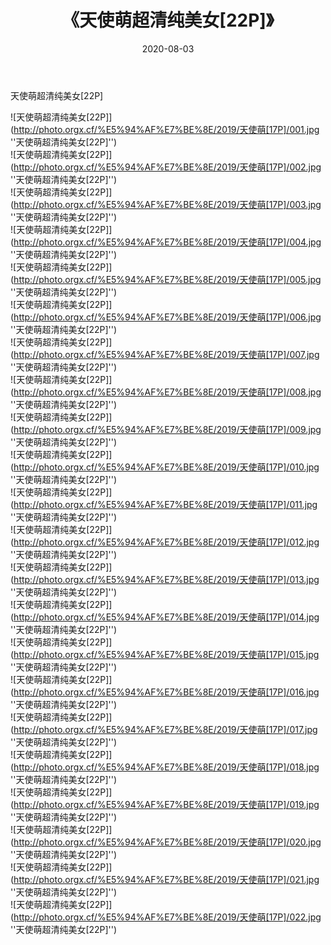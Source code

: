 ﻿---
layout: post
title: 《天使萌超清纯美女[22P]》
date: 2020-08-03
img: http://photo.orgx.cf/%E5%94%AF%E7%BE%8E/2019/天使萌[17P]/000.jpg
tags: [美女,清纯,唯美]
---

天使萌超清纯美女[22P]

![天使萌超清纯美女[22P]](http://photo.orgx.cf/%E5%94%AF%E7%BE%8E/2019/天使萌[17P]/001.jpg ''天使萌超清纯美女[22P]'')<br>
![天使萌超清纯美女[22P]](http://photo.orgx.cf/%E5%94%AF%E7%BE%8E/2019/天使萌[17P]/002.jpg ''天使萌超清纯美女[22P]'')<br>
![天使萌超清纯美女[22P]](http://photo.orgx.cf/%E5%94%AF%E7%BE%8E/2019/天使萌[17P]/003.jpg ''天使萌超清纯美女[22P]'')<br>
![天使萌超清纯美女[22P]](http://photo.orgx.cf/%E5%94%AF%E7%BE%8E/2019/天使萌[17P]/004.jpg ''天使萌超清纯美女[22P]'')<br>
![天使萌超清纯美女[22P]](http://photo.orgx.cf/%E5%94%AF%E7%BE%8E/2019/天使萌[17P]/005.jpg ''天使萌超清纯美女[22P]'')<br>
![天使萌超清纯美女[22P]](http://photo.orgx.cf/%E5%94%AF%E7%BE%8E/2019/天使萌[17P]/006.jpg ''天使萌超清纯美女[22P]'')<br>
![天使萌超清纯美女[22P]](http://photo.orgx.cf/%E5%94%AF%E7%BE%8E/2019/天使萌[17P]/007.jpg ''天使萌超清纯美女[22P]'')<br>
![天使萌超清纯美女[22P]](http://photo.orgx.cf/%E5%94%AF%E7%BE%8E/2019/天使萌[17P]/008.jpg ''天使萌超清纯美女[22P]'')<br>
![天使萌超清纯美女[22P]](http://photo.orgx.cf/%E5%94%AF%E7%BE%8E/2019/天使萌[17P]/009.jpg ''天使萌超清纯美女[22P]'')<br>
![天使萌超清纯美女[22P]](http://photo.orgx.cf/%E5%94%AF%E7%BE%8E/2019/天使萌[17P]/010.jpg ''天使萌超清纯美女[22P]'')<br>
![天使萌超清纯美女[22P]](http://photo.orgx.cf/%E5%94%AF%E7%BE%8E/2019/天使萌[17P]/011.jpg ''天使萌超清纯美女[22P]'')<br>
![天使萌超清纯美女[22P]](http://photo.orgx.cf/%E5%94%AF%E7%BE%8E/2019/天使萌[17P]/012.jpg ''天使萌超清纯美女[22P]'')<br>
![天使萌超清纯美女[22P]](http://photo.orgx.cf/%E5%94%AF%E7%BE%8E/2019/天使萌[17P]/013.jpg ''天使萌超清纯美女[22P]'')<br>
![天使萌超清纯美女[22P]](http://photo.orgx.cf/%E5%94%AF%E7%BE%8E/2019/天使萌[17P]/014.jpg ''天使萌超清纯美女[22P]'')<br>
![天使萌超清纯美女[22P]](http://photo.orgx.cf/%E5%94%AF%E7%BE%8E/2019/天使萌[17P]/015.jpg ''天使萌超清纯美女[22P]'')<br>
![天使萌超清纯美女[22P]](http://photo.orgx.cf/%E5%94%AF%E7%BE%8E/2019/天使萌[17P]/016.jpg ''天使萌超清纯美女[22P]'')<br>
![天使萌超清纯美女[22P]](http://photo.orgx.cf/%E5%94%AF%E7%BE%8E/2019/天使萌[17P]/017.jpg ''天使萌超清纯美女[22P]'')<br>
![天使萌超清纯美女[22P]](http://photo.orgx.cf/%E5%94%AF%E7%BE%8E/2019/天使萌[17P]/018.jpg ''天使萌超清纯美女[22P]'')<br>
![天使萌超清纯美女[22P]](http://photo.orgx.cf/%E5%94%AF%E7%BE%8E/2019/天使萌[17P]/019.jpg ''天使萌超清纯美女[22P]'')<br>
![天使萌超清纯美女[22P]](http://photo.orgx.cf/%E5%94%AF%E7%BE%8E/2019/天使萌[17P]/020.jpg ''天使萌超清纯美女[22P]'')<br>
![天使萌超清纯美女[22P]](http://photo.orgx.cf/%E5%94%AF%E7%BE%8E/2019/天使萌[17P]/021.jpg ''天使萌超清纯美女[22P]'')<br>
![天使萌超清纯美女[22P]](http://photo.orgx.cf/%E5%94%AF%E7%BE%8E/2019/天使萌[17P]/022.jpg ''天使萌超清纯美女[22P]'')<br>
